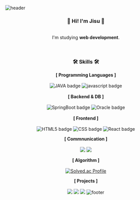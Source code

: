 ![header](https://capsule-render.vercel.app/api?type=waving&color=0:78BB7B,100:30B2A2&height=170&section=header&text=JISU&fontSize=30&fontColor=ffffff&animation=fadeIn&fontAlignY=25&desc=Thank%20you%20for%20your%20visiting&descAlignY=45&&descSize=15)

<div align="center">

### :wave: Hi! I'm Jisu :wave:
<br>I'm studying **web development**. <br><br><br>

### 🛠️ Skills 🛠️
**[ Programming Languages ]**<br><br>
![JAVA badge](https://img.shields.io/badge/-JAVA-%23F7DF1E?style=flat-square&logo=Java&logoColor=white&color=007396)
![javascript badge](https://img.shields.io/badge/-JAVASCRIPT-%23F7DF1E?style=flat-square&logo=JavaScript&logoColor=black)
<br><br>
**[ Backend & DB ]**<br><br>
![SpringBoot badge](https://img.shields.io/badge/-SpringBoot-%23F7DF1E?style=flat-square&logo=SpringBoot&logoColor=white&color=6DB33F)
![Oracle badge](https://img.shields.io/badge/-Oracle-%23F7DF1E?style=flat-square&logo=Oracle&logoColor=white&color=F80000)
<br><br>
**[ Frontend ]**<br><br>
![HTML5 badge](https://img.shields.io/badge/-HTML5-%23F7DF1E?style=flat-square&logo=HTML5&logoColor=white&color=E34F26)
![CSS badge](https://img.shields.io/badge/-CSS3-%23F7DF1E?style=flat-square&logo=CSS3&logoColor=white&color=1572B6)
![React badge](https://img.shields.io/badge/-REACT-%23F7DF1E?style=flat-square&logo=React&logoColor=black&color=61DAFB)<br>

**[ Commnunication ]**<br><br>
<img src="https://img.shields.io/badge/Git-F05032?style=flat-square&logo=git&logoColor=white"/>
<img src="https://img.shields.io/badge/GitHub-181717?style=flat-square&logo=GitHub&logoColor=white"/>

**[ Algorithm ]**<br><br>
[![Solved.ac Profile](http://mazassumnida.wtf/api/generate_badge?boj=jicoding)](https://solved.ac/jicoding)

**[ Projects ]**<br><br>
[<img src="https://img.shields.io/badge/DummyTalk-20232a.svg?style=for-the-badge" />](https://github.com/kimjisu123/DummyTalk_back)
[<img src="https://img.shields.io/badge/Autocs-g.svg?style=for-the-badge" />](https://github.com/kimjisu123/AUTOCS-Spring)
[<img src="https://img.shields.io/badge/Dourbest-red.svg?style=for-the-badge" />](https://github.com/kimjisu123/DourBestBySpringBoot)
![footer](https://capsule-render.vercel.app/api?section=footer&type=waving&color=0:78BB7B,100:30B2A2)

